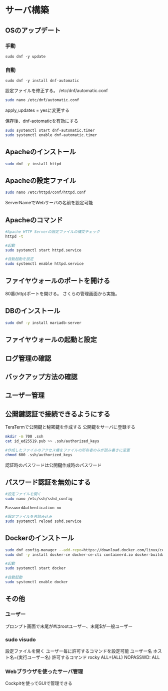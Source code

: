 # サーバ構築

## OSのアップデート

### 手動

```bach
sudo dnf -y update
```

### 自動

```bach
sudo dnf -y install dnf-automatic
```

設定ファイルを修正する。
/etc/dnf/automatic.conf

```bash
sudo nano /etc/dnf/automatic.conf
```

apply_updates = yesに変更する

保存後、dnf-aotomaticを有効にする

```bash
sudo systemctl start dnf-automatic.timer
sudo systemctl enable dnf-automatic.timer
```

## Apacheのインストール

```bash
sudo dnf -y install httpd
```

## Apacheの設定ファイル

```bash
sudo nano /etc/httpd/conf/httpd.conf
```

ServerNameでWebサーバの名前を設定可能

## Apacheのコマンド

```bash
#Apache HTTP Serverの設定ファイルの構文チェック
httpd -t

#起動
sudo systemctl start httpd.service

#自動起動を設定
sudo systemctl enable httpd.service
```

## ファイヤウォールのポートを開ける

80番(http)ポートを開ける。
さくらの管理画面から実施。

## DBのインストール

```bash
sudo dnf -y install mariadb-server
```

## ファイヤウォールの起動と設定

## ログ管理の確認

## バックアップ方法の確認

## ユーザー管理

## 公開鍵認証で接続できるようにする

TeraTermで公開鍵と秘密鍵を作成する
公開鍵をサーバに登録する

```bash
mkdir -m 700 .ssh
cat id_ed25519.pub >> .ssh/authorized_keys

#作成したファイルのアクセス権をファイルの所有者のみが読み書きに変更
chmod 600 .ssh/authorized_keys
```

認証時のパスワードは公開鍵作成時のパスワード

## パスワード認証を無効にする

```bash
#設定ファイルを開く
sudo nano /etc/ssh/sshd_config
```

```config
PasswordAuthentication no
```

```bash
#設定ファイルを再読み込み
sudo systemctl reload sshd.service
```

## Dockerのインストール

```bash
sudo dnf config-manager --add-repo=https://download.docker.com/linux/centos/docker-ce.repo
sudo dnf -y install docker-ce docker-ce-cli containerd.io docker-buildx-plugin docker-compose-plugin

#起動
sudo systemctl start docker

#自動起動
sudo systemctl enable docker
```

## その他

### ユーザー

プロンプト画面で末尾が#はrootユーザー、末尾$が一般ユーザー

### sudo visudo

設定ファイルを開く
ユーザー毎に許可するコマンドを設定可能
ユーザー名 ホスト名=(実行ユーザー名) 許可するコマンド
rocky ALL=(ALL) NOPASSWD: ALL

### Webブラウザを使ったサーバ管理

Cockpitを使ってGUIで管理できる